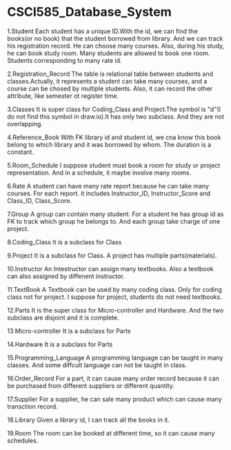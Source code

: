 # CSCI585_Database_System
1.Student
Each student has a unique ID.With the id, we can find the books(or no book) that the student borrowed from library. And we can track his registration record. He can choose many courses. Also, during his study, he can book study room. Many students are allowed to book one room. Students corresponding to many rate id. 

2.Registration_Record
The table is relational table between students and classes.Actually, it represents a student can take many courses, and a course can be chosed by multiple students. Also, it can record the other attribute, like semester ot register time. 

3.Classes
It is super class for Coding_Class and Project.The symbol is "d"(I do not find this symbol in draw.io).It has only two subclass. And they are not overlapping.

4.Reference_Book
With FK library id and student id, we cna know this book belong to which library and it was borrowed by whom. The duration is a constant.

5.Room_Schedule
I suppose student must book a room for study or project representation. And in a schedule, it maybe involve many rooms.
  
6.Rate
A student can have many rate report because he can take many courses. For each report. it includes Instructor_ID, Instructor_Score and Class_ID, Class_Score.
  
7.Group
A group can contain many student. For a student he has group id as FK to track which group he belongs to.
And each group take charge of one project.

8.Coding_Class
It is a subclass for Class

9.Project
It is a subclass for Class. A project has multiple parts(materials).

10.Instructor
An Intestructor can assign many textbooks. Also a textbook can also assigned by diffenent instructor.

11.TextBook
A Textbook can be used by many coding class. Only for coding class not for project. I suppose for project, students do not need textbooks.

12.Parts
It is the super class for Micro-controller and Hardware. And the two subclass are disjoint and it is complete.

13.Micro-controller
It is a subclass for Parts

14.Hardware
It is a subclass for Parts

15.Programming_Language
A programming language can be taught in many classes. And some diffcult language can not be taught in class.

16.Order_Record
For a part, it can cause many order record because it can be purchased from different suppliers or different quantity.

17.Supplier
For a supplier, he can sale many product which can cause many transction record.

18.Library
Given a library id, I can track all the books in it.

19.Room
The room can be booked at different time, so it can cause many schedules.
